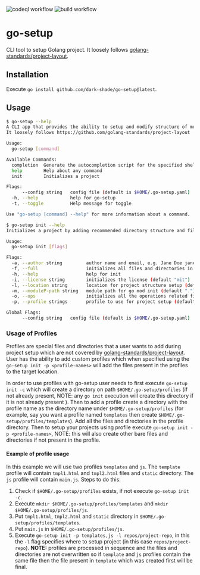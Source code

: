 ![codeql workflow](https://github.com/dark-shade/go-setup/actions/workflows/codeql-analysis.yml/badge.svg)
![build workflow](https://github.com/dark-shade/go-setup/actions/workflows/build-across-matrix.yml/badge.svg)

# go-setup

CLI tool to setup Golang project. It loosely follows [golang-standards/project-layout](https://github.com/golang-standards/project-layout).

## Installation

Execute `go install github.com/dark-shade/go-setup@latest`.

## Usage

```bash
$ go-setup --help
A CLI app that provides the ability to setup and modify structure of multiple types of golang projects.
It loosely follows https://github.com/golang-standards/project-layout

Usage:
  go-setup [command]

Available Commands:
  completion  Generate the autocompletion script for the specified shell
  help        Help about any command
  init        Initializes a project

Flags:
      --config string   config file (default is $HOME/.go-setup.yaml)
  -h, --help            help for go-setup
  -t, --toggle          Help message for toggle

Use "go-setup [command] --help" for more information about a command.
```

```bash
$ go-setup init --help
Initializes a project by adding recommended directory structure and files.

Usage:
  go-setup init [flags]

Flags:
  -a, --author string         author name and email, e.g. Jane Doe jane.doe@gmail.com
  -f, --full                  initializes all files and directories in the recommend layout
  -h, --help                  help for init
  -i, --license string        initializes the license (default "mit")
  -l, --location string       location for project structure setup (default ".")
  -m, --moduleP-path string   module path for go mod init (default ".")
  -o, --ops                   initializes all the operations related files
  -p, --profile strings       profile to use for project setup (default [default])

Global Flags:
      --config string   config file (default is $HOME/.go-setup.yaml)
```

### Usage of Profiles

Profiles are special files and directories that a user wants to add during project setup which are not covered by [golang-standards/project-layout](https://github.com/golang-standards/project-layout). User has the ability to add custom profiles which when specified using the `go-setup init -p <profile-names>` will add the files present in the profiles to the target location.

In order to use profiles with go-setup user needs to first execute `go-setup init -c` which will create a directory on path `$HOME/.go-setup/profiles` (if not already present, NOTE: any `go init` execution will create this directory if it is not already present ). Then to add a profile create a directory with the profile name as the directory name under `$HOME/.go-setup/profiles` (for example, say you want a profile named `templates` then create `$HOME/.go-setup/profiles/templates`). Add all the files and directories in the profile directory. Then to setup your projects using profile execute `go-setup init -p <profile-names>`, NOTE: this will also create other bare files and directories if not present in the profile.

#### Example of profile usage

In this example we will use two profiles `templates` and `js`. The `template` profile will contain `tmpl1.html` and `tmpl2.html` files and `static` directory. The `js` profile will contain `main.js`. Steps to do this:
1. Check if `$HOME/.go-setup/profiles` exists, if not execute `go-setup init -c`.
2. Execute `mkdir $HOME/.go-setup/profiles/templates` and `mkdir $HOME/.go-setup/profiles/js`.
3. Put `tmpl1.html`, `tmpl2.html` and `static` directory in `$HOME/.go-setup/profiles/templates`.
4. Put `main.js` in `$HOME/.go-setup/profiles/js`.
5. Execute `go-setup init -p templates,js -l repos/project-repo`, in this the `-l` flag specifies where to setup project (in this case `repos/project-repo`). **NOTE:** profiles are processed in sequence and the files and directories are not overwritten so if `template` and `js` profiles contain the same file then the file present in `template` which was created first will be final.
